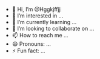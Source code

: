 - 👋 Hi, I’m @Hggkjffjj
- 👀 I’m interested in ...
- 🌱 I’m currently learning ...
- 💞️ I’m looking to collaborate on ...
- 📫 How to reach me ...
- 😄 Pronouns: ...
- ⚡ Fun fact: ...

<!---
Hggkjffjj/Hggkjffjj is a ✨ special ✨ repository because its `README.md` (this file) appears on your GitHub profile.
You can click the Preview link to take a look at your changes.
--->
